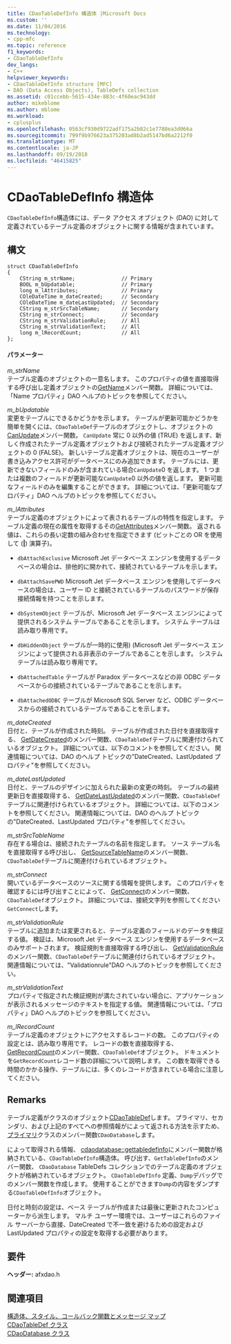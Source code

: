 ```yaml
---
title: CDaoTableDefInfo 構造体 |Microsoft Docs
ms.custom: ''
ms.date: 11/04/2016
ms.technology:
- cpp-mfc
ms.topic: reference
f1_keywords:
- CDaoTableDefInfo
dev_langs:
- C++
helpviewer_keywords:
- CDaoTableDefInfo structure [MFC]
- DAO (Data Access Objects), TableDefs collection
ms.assetid: c01ccebb-5615-434e-883c-4f60eac943dd
author: mikeblome
ms.author: mblome
ms.workload:
- cplusplus
ms.openlocfilehash: 0563cf930d9722adf175a2b82c1e7788ea3d066a
ms.sourcegitcommit: 799f9b976623a375203ad8b2ad5147bd6a2212f0
ms.translationtype: MT
ms.contentlocale: ja-JP
ms.lasthandoff: 09/19/2018
ms.locfileid: "46415825"
---
```

# <a name="cdaotabledefinfo-structure"></a>CDaoTableDefInfo 構造体

`CDaoTableDefInfo`構造体には、データ アクセス オブジェクト (DAO) に対して定義されているテーブル定義のオブジェクトに関する情報が含まれています。

## <a name="syntax"></a>構文

```
struct CDaoTableDefInfo
{
    CString m_strName;               // Primary
    BOOL m_bUpdatable;               // Primary
    long m_lAttributes;              // Primary
    COleDateTime m_dateCreated;      // Secondary
    COleDateTime m_dateLastUpdated;  // Secondary
    CString m_strSrcTableName;       // Secondary
    CString m_strConnect;            // Secondary
    CString m_strValidationRule;     // All
    CString m_strValidationText;     // All
    long m_lRecordCount;             // All
};
```

#### <a name="parameters"></a>パラメーター

*m_strName*<br/>
テーブル定義のオブジェクトの一意名します。 このプロパティの値を直接取得する呼び出し定義オブジェクトの[GetName](../../mfc/reference/cdaotabledef-class.md#getname)メンバー関数。 詳細については、「Name プロパティ」DAO ヘルプのトピックを参照してください。

*m_bUpdatable*<br/>
変更をテーブルにできるかどうかを示します。 テーブルが更新可能かどうかを簡単を開くには、`CDaoTableDef`テーブルのオブジェクトし、オブジェクトの[CanUpdate](../../mfc/reference/cdaotabledef-class.md#canupdate)メンバー関数。 `CanUpdate` 常に 0 以外の値 (TRUE) を返します、新しく作成されたテーブル定義オブジェクトおよび接続されたテーブル定義オブジェクトの 0 (FALSE)。 新しいテーブル定義オブジェクトは、現在のユーザーが書き込みアクセス許可がデータベースにのみ追加できます。 テーブルには、更新できないフィールドのみが含まれている場合`CanUpdate`0 を返します。 1 つまたは複数のフィールドが更新可能な`CanUpdate`0 以外の値を返します。 更新可能なフィールドのみを編集することができます。 詳細については、「更新可能なプロパティ」DAO ヘルプのトピックを参照してください。

*m_lAttributes*<br/>
テーブル定義のオブジェクトによって表されるテーブルの特性を指定します。 テーブル定義の現在の属性を取得するその[GetAttributes](../../mfc/reference/cdaotabledef-class.md#getattributes)メンバー関数。 返される値は、これらの長い定数の組み合わせを指定できます (ビットごとの OR を使用して (**&#124;**) 演算子)。

- `dbAttachExclusive` Microsoft Jet データベース エンジンを使用するデータベースの場合は、排他的に開かれて、接続されているテーブルを示します。

- `dbAttachSavePWD` Microsoft Jet データベース エンジンを使用してデータベースの場合は、ユーザー ID と接続されているテーブルのパスワードが保存接続情報を持つことを示します。

- `dbSystemObject` テーブルが、Microsoft Jet データベース エンジンによって提供されるシステム テーブルであることを示します。 システム テーブルは読み取り専用です。

- `dbHiddenObject` テーブルが一時的に使用) (Microsoft Jet データベース エンジンによって提供される非表示のテーブルであることを示します。 システム テーブルは読み取り専用です。

- `dbAttachedTable` テーブルが Paradox データベースなどの非 ODBC データベースからの接続されているテーブルであることを示します。

- `dbAttachedODBC` テーブルが Microsoft SQL Server など、ODBC データベースからの接続されているテーブルであることを示します。

*m_dateCreated*<br/>
日付と、テーブルが作成された時刻。 テーブルが作成された日付を直接取得する、 [GetDateCreated](../../mfc/reference/cdaotabledef-class.md#getdatecreated)のメンバー関数、`CDaoTableDef`テーブルに関連付けられているオブジェクト。 詳細については、以下のコメントを参照してください。 関連情報については、DAO のヘルプ トピックの"DateCreated、LastUpdated プロパティ"を参照してください。

*m_dateLastUpdated*<br/>
日付と、テーブルのデザインに加えられた最新の変更の時刻。 テーブルの最終更新日を直接取得する、 [GetDateLastUpdated](../../mfc/reference/cdaotabledef-class.md#getdatelastupdated)のメンバー関数、`CDaoTableDef`テーブルに関連付けられているオブジェクト。 詳細については、以下のコメントを参照してください。 関連情報については、DAO のヘルプ トピックの"DateCreated、LastUpdated プロパティ"を参照してください。

*m_strSrcTableName*<br/>
存在する場合は、接続されたテーブルの名前を指定します。 ソース テーブル名を直接取得する呼び出し、 [GetSourceTableName](../../mfc/reference/cdaotabledef-class.md#getsourcetablename)のメンバー関数、`CDaoTableDef`テーブルに関連付けられているオブジェクト。

*m_strConnect*<br/>
開いているデータベースのソースに関する情報を提供します。 このプロパティを確認するには呼び出すことによって、 [GetConnect](../../mfc/reference/cdaotabledef-class.md#getconnect)のメンバー関数、`CDaoTableDef`オブジェクト。 詳細については、接続文字列を参照してください`GetConnect`します。

*m_strValidationRule*<br/>
テーブルに追加または変更されると、テーブル定義のフィールドのデータを検証する値。 検証は、Microsoft Jet データベース エンジンを使用するデータベースのみサポートされます。 検証規則を直接取得する呼び出し、 [GetValidationRule](../../mfc/reference/cdaotabledef-class.md#getvalidationrule)のメンバー関数、`CDaoTableDef`テーブルに関連付けられているオブジェクト。 関連情報については、"Validationrule"DAO ヘルプのトピックを参照してください。

*m_strValidationText*<br/>
プロパティで指定された検証規則が満たされていない場合に、アプリケーションが表示されるメッセージのテキストを指定する値。 関連情報については、「プロパティ」DAO ヘルプのトピックを参照してください。

*m_lRecordCount*<br/>
テーブル定義のオブジェクトにアクセスするレコードの数。 このプロパティの設定とは、読み取り専用です。 レコードの数を直接取得する、 [GetRecordCount](../../mfc/reference/cdaotabledef-class.md#getrecordcount)のメンバー関数、`CDaoTableDef`オブジェクト。 ドキュメントを`GetRecordCount`レコード数の詳細について説明します。 この数を取得できる時間のかかる操作、テーブルには、多くのレコードが含まれている場合に注意してください。

## <a name="remarks"></a>Remarks

テーブル定義がクラスのオブジェクト[CDaoTableDef](../../mfc/reference/cdaotabledef-class.md)します。 プライマリ、セカンダリ、および上記のすべてへの参照情報がによって返される方法を示すため、[プライマリ](../../mfc/reference/cdaodatabase-class.md#gettabledefinfo)クラスのメンバー関数`CDaoDatabase`します。

によって取得される情報、 [cdaodatabase::gettabledefinfo](../../mfc/reference/cdaodatabase-class.md#gettabledefinfo)にメンバー関数が格納されている、`CDaoTableDefInfo`構造体。 呼び出す、`GetTableDefInfo`のメンバー関数、 `CDaoDatabase` TableDefs コレクションでのテーブル定義のオブジェクトが格納されているオブジェクト。 `CDaoTableDefInfo` 定義、`Dump`デバッグでのメンバー関数を作成します。 使用することができます`Dump`の内容をダンプする`CDaoTableDefInfo`オブジェクト。

日付と時刻の設定は、ベース テーブルが作成または最後に更新されたコンピューターから派生します。 マルチ ユーザー環境では、ユーザーはこれらのファイル サーバーから直接、DateCreated で不一致を避けるための設定および LastUpdated プロパティの設定を取得する必要があります。

## <a name="requirements"></a>要件

**ヘッダー:** afxdao.h

## <a name="see-also"></a>関連項目

[構造体、スタイル、コールバック関数とメッセージ マップ](../../mfc/reference/structures-styles-callbacks-and-message-maps.md)<br/>
[CDaoTableDef クラス](../../mfc/reference/cdaotabledef-class.md)<br/>
[CDaoDatabase クラス](../../mfc/reference/cdaodatabase-class.md)
